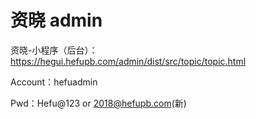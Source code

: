 # 资晓 admin


资晓-小程序（后台）：https://hegui.hefupb.com/admin/dist/src/topic/topic.html

Account：hefuadmin

Pwd：Hefu@123  or  2018@hefupb.com(新)
